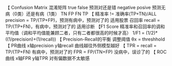 【
Confusion Matrix
混淆矩阵
true false 预测对还是错
negative posive 预测无病（0类）还是有病（1类）
TN	FP
FN	TP
【
精准率 != 准确率(TP+TN)/ALL
precision = TP/(TP+FP)，预测有病中，预测对了的
适用股票
召回率
recall = TP/(TP+FN)，有病中，预测对了的
适用诊断
【F1 Score
精准率和召回率的调和平均值（调和平均值能兼顾二者，只有二者都很高的时候才高）
1/F1 = (1/2)*((1/precision)+(1/recall))
【
Precision-Recall的平衡
调整阈值
θx = threshhold
【
PR曲线
x轴precision y轴recall
曲线越往外侧模型越好
【
TPR = recall =  TP/(TP+FN)
有病中，预测对了的
FPR = FP/(TN+FP)
没病中，误诊了的
【
ROC曲线
x轴FPR y轴TPR
对有偏数据不太敏感
